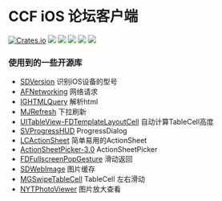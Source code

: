 # CCF iOS 论坛客户端

[![Crates.io](https://img.shields.io/badge/AppStore-v2.0.0-red.svg)](https://itunes.apple.com/cn/app/ccf-jing-pin-lun-tan-ke-hu-duan/id1099534950)
![](https://img.shields.io/badge/Language-Objective--C-green.svg)
![](https://img.shields.io/badge/Xcode-v8.0-blue.svg)
![](https://img.shields.io/badge/Cocodpods-v0.39.0-blue.svg)
![](https://img.shields.io/badge/Target->=iOS8.0-blue.svg)
![](https://img.shields.io/badge/Devices-iPhone&iPad-blue.svg)

### 使用到的一些开源库
+ [SDVersion](https://github.com/sebyddd/SDVersion) 识别iOS设备的型号
+ [AFNetworking](https://github.com/AFNetworking/AFNetworking) 网络请求
+ [IGHTMLQuery](https://github.com/siuying/IGHTMLQuery) 解析html
+ [MJRefresh](https://github.com/CoderMJLee/MJRefresh) 下拉刷新
+ [UITableView-FDTemplateLayoutCell](https://github.com/forkingdog/UITableView-FDTemplateLayoutCell) 自动计算TableCell高度
+ [SVProgressHUD](https://github.com/SVProgressHUD/SVProgressHUD) ProgressDialog
+ [LCActionSheet](https://github.com/iTofu/LCActionSheet) 简单易用的ActionSheet
+ [ActionSheetPicker-3.0](https://github.com/skywinder/ActionSheetPicker-3.0) ActionSheetPicker
+ [FDFullscreenPopGesture](https://github.com/forkingdog/FDFullscreenPopGesture) 滑动返回
+ [SDWebImage](https://github.com/rs/SDWebImage) 图片缓存
+ [MGSwipeTableCell](https://github.com/MortimerGoro/MGSwipeTableCell) TableCell 左右滑动
+ [NYTPhotoViewer](https://github.com/NYTimes/NYTPhotoViewer) 图片放大查看
